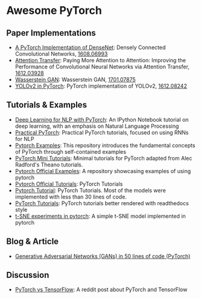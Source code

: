 # Awesome PyTorch

## Paper Implementations

- [A PyTorch Implementation of DenseNet](https://github.com/bamos/densenet.pytorch): Densely Connected Convolutional Networks, [1608.06993](https://arxiv.org/abs/1608.06993)
- [Attention Transfer](https://github.com/szagoruyko/attention-transfer): Paying More Attention to Attention: Improving the Performance of Convolutional Neural Networks via Attention Transfer, [1612.03928](https://arxiv.org/abs/1612.03928)
- [Wasserstein GAN](https://github.com/martinarjovsky/WassersteinGAN): Wasserstein GAN, [1701.07875](https://arxiv.org/abs/1701.07875)
- [YOLOv2 in PyTorch](https://github.com/longcw/yolo2-pytorch): PyTorch implementation of YOLOv2, [1612.08242](https://arxiv.org/abs/1612.08242)

## Tutorials & Examples

- [Deep Learning for NLP with PyTorch](https://github.com/rguthrie3/DeepLearningForNLPInPytorch): An IPython Notebook tutorial on deep learning, with an emphasis on Natural Language Processing
- [Practical PyTorch](https://github.com/spro/practical-pytorch): Practical PyTorch tutorials, focused on using RNNs for NLP
- [Pytorch Examples](https://github.com/jcjohnson/pytorch-examples): This repository introduces the fundamental concepts of PyTorch through self-contained examples
- [PyTorch Mini Tutorials](https://github.com/vinhkhuc/PyTorch-Mini-Tutorials): Minimal tutorials for PyTorch adapted from Alec Radford's Theano tutorials.
- [Pytorch Official Examples](https://github.com/pytorch/examples): A repository showcasing examples of using pytorch
- [Pytorch Official Tutorials](https://github.com/pytorch/tutorials): PyTorch Tutorials
- [Pytorch Tutorial](https://github.com/yunjey/pytorch-tutorial): PyTorch Tutorials. Most of the models were implemented with less than 30 lines of code.
- [PyTorch Tutorials](https://chsasank.github.io/pytorch-tutorials/index.html): PyTorch tutorials better rendered with readthedocs style
- [t-SNE experiments in pytorch](https://github.com/cemoody/topicsne): A simple t-SNE model implemented in pytorch

## Blog & Article

- [Generative Adversarial Networks (GANs) in 50 lines of code (PyTorch)](https://medium.com/@devnag/generative-adversarial-networks-gans-in-50-lines-of-code-pytorch-e81b79659e3f)

## Discussion

- [PyTorch vs TensorFlow](https://www.reddit.com/r/MachineLearning/comments/5w3q74/d_so_pytorch_vs_tensorflow_whats_the_verdict_on/): A reddit post about PyTorch and TensorFlow
